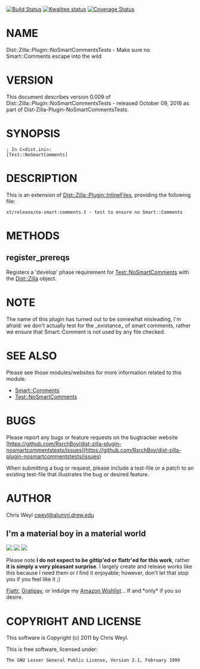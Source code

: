 [![Build Status](https://travis-ci.org/RsrchBoy/dist-zilla-plugin-nosmartcommentstests.svg?branch=master)](https://travis-ci.org/RsrchBoy/dist-zilla-plugin-nosmartcommentstests)
[![Kwalitee status](http://cpants.cpanauthors.org/dist/Dist-Zilla-Plugin-NoSmartCommentsTests.png)](http://cpants.charsbar.org/dist/overview/Dist-Zilla-Plugin-NoSmartCommentsTests)
[![Coverage Status](https://coveralls.io/repos/RsrchBoy/dist-zilla-plugin-nosmartcommentstests/badge.svg?branch=master)](https://coveralls.io/r/RsrchBoy/dist-zilla-plugin-nosmartcommentstests?branch=master)

# NAME

Dist::Zilla::Plugin::NoSmartCommentsTests - Make sure no Smart::Comments escape into the wild

# VERSION

This document describes version 0.009 of Dist::Zilla::Plugin::NoSmartCommentsTests - released October 09, 2016 as part of Dist-Zilla-Plugin-NoSmartCommentsTests.

# SYNOPSIS

    ; In C<dist.ini>:
    [Test::NoSmartComments]

# DESCRIPTION

This is an extension of [Dist::Zilla::Plugin::InlineFiles](https://metacpan.org/pod/Dist::Zilla::Plugin::InlineFiles), providing the
following file:

    xt/release/no-smart-comments.t - test to ensure no Smart::Comments

# METHODS

## register\_prereqs

Registers a 'develop' phase requirement for [Test::NoSmartComments](https://metacpan.org/pod/Test::NoSmartComments) with the
[Dist::Zilla](https://metacpan.org/pod/Dist::Zilla) object.

# NOTE

The name of this plugin has turned out to be somewhat misleading, I'm afraid:
we don't actually test for the \_existance\_ of smart comments, rather we
ensure that Smart::Comment is not used by any file checked.

# SEE ALSO

Please see those modules/websites for more information related to this module.

- [Smart::Comments](https://metacpan.org/pod/Smart::Comments)
- [Test::NoSmartComments](https://metacpan.org/pod/Test::NoSmartComments)

# BUGS

Please report any bugs or feature requests on the bugtracker website
[https://github.com/RsrchBoy/dist-zilla-plugin-nosmartcommentstests/issues](https://github.com/RsrchBoy/dist-zilla-plugin-nosmartcommentstests/issues)

When submitting a bug or request, please include a test-file or a
patch to an existing test-file that illustrates the bug or desired
feature.

# AUTHOR

Chris Weyl <cweyl@alumni.drew.edu>

## I'm a material boy in a material world

<div>
    <a href="https://gratipay.com/RsrchBoy/"><img src="http://img.shields.io/gratipay/RsrchBoy.svg" /></a>
    <a href="http://bit.ly/rsrchboys-wishlist"><img src="http://wps.io/wp-content/uploads/2014/05/amazon_wishlist.resized.png" /></a>
    <a href="https://flattr.com/submit/auto?user_id=RsrchBoy&url=https%3A%2F%2Fgithub.com%2FRsrchBoy%2Fdist-zilla-plugin-nosmartcommentstests&title=RsrchBoy's%20CPAN%20Dist-Zilla-Plugin-NoSmartCommentsTests&tags=%22RsrchBoy's%20Dist-Zilla-Plugin-NoSmartCommentsTests%20in%20the%20CPAN%22"><img src="http://api.flattr.com/button/flattr-badge-large.png" /></a>
</div>

Please note **I do not expect to be gittip'ed or flattr'ed for this work**,
rather **it is simply a very pleasant surprise**. I largely create and release
works like this because I need them or I find it enjoyable; however, don't let
that stop you if you feel like it ;)

[Flattr](https://flattr.com/submit/auto?user_id=RsrchBoy&url=https%3A%2F%2Fgithub.com%2FRsrchBoy%2Fdist-zilla-plugin-nosmartcommentstests&title=RsrchBoy&#x27;s%20CPAN%20Dist-Zilla-Plugin-NoSmartCommentsTests&tags=%22RsrchBoy&#x27;s%20Dist-Zilla-Plugin-NoSmartCommentsTests%20in%20the%20CPAN%22),
[Gratipay](https://gratipay.com/RsrchBoy/), or indulge my
[Amazon Wishlist](http://bit.ly/rsrchboys-wishlist)...  If and \*only\* if you so desire.

# COPYRIGHT AND LICENSE

This software is Copyright (c) 2011 by Chris Weyl.

This is free software, licensed under:

    The GNU Lesser General Public License, Version 2.1, February 1999
